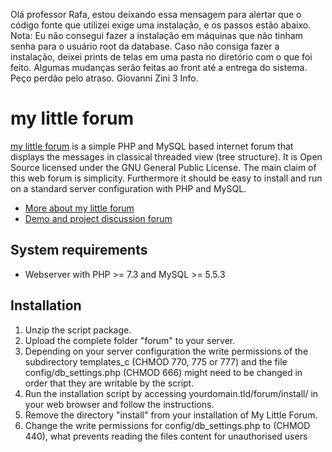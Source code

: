 Olá professor Rafa, estou deixando essa mensagem para alertar que o código fonte que utilizei exige uma instalação, e os passos estão abaixo. Nota: Eu não consegui fazer a instalação em máquinas que não tinham senha para o usuário root da database. Caso não consiga fazer a instalação, deixei prints de telas em uma pasta no diretório com o que foi feito. Algumas mudanças serão feitas ao front até a entrega do sistema. Peço perdão pelo atraso. Giovanni Zini 3 Info.

my little forum
===============

<a href="https://mylittleforum.net/">my little forum</a> is a simple PHP and MySQL based internet forum that displays the messages in classical threaded view (tree structure). It is Open Source licensed under the GNU General Public License. The main claim of this web forum is simplicity. Furthermore it should be easy to install and run on a standard server configuration with PHP and MySQL.

* <a href="https://github.com/ilosuna/mylittleforum/wiki">More about my little forum</a>
* [Demo and project discussion forum](https://mylittleforum.net/forum/)

System requirements
-------------------

* Webserver with PHP >= 7.3 and MySQL >= 5.5.3

Installation
------------

1. Unzip the script package.
2. Upload the complete folder "forum" to your server.
3. Depending on your server configuration the write permissions of the subdirectory templates_c (CHMOD 770, 775 or 777) and the file config/db_settings.php (CHMOD 666) might need to be changed in order that they are writable by the script.
4. Run the installation script by accessing yourdomain.tld/forum/install/ in your web browser and follow the instructions.
5. Remove the directory "install" from your installation of My Little Forum.
6. Change the write permissions for config/db_settings.php to (CHMOD 440), what prevents reading the files content for unauthorised users
